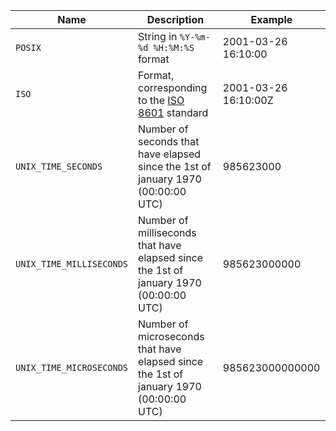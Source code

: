 |Name|Description|Example|
|---|---|---|
|`POSIX`|String in `%Y-%m-%d %H:%M:%S` format|2001-03-26 16:10:00|
|`ISO`|Format, corresponding to the [ISO 8601](https://en.wikipedia.org/wiki/ISO_8601) standard|2001-03-26 16:10:00Z|
|`UNIX_TIME_SECONDS`|Number of seconds that have elapsed since the 1st of january 1970 (00:00:00 UTC)|985623000|
|`UNIX_TIME_MILLISECONDS`|Number of milliseconds that have elapsed since the 1st of january 1970 (00:00:00 UTC)|985623000000|
|`UNIX_TIME_MICROSECONDS`|Number of microseconds that have elapsed since the 1st of january 1970 (00:00:00 UTC)|985623000000000|